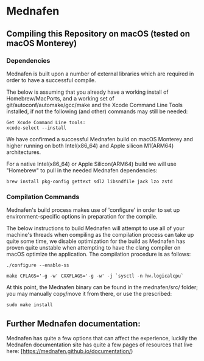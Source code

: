 # Mednafen

## Compiling this Repository on macOS (tested on macOS Monterey)

### Dependencies

Mednafen is built upon a number of external libraries which are required in order to have a successful compile.

The below is assuming that you already have a working install of Homebrew/MacPorts, and a working set of git/autoconf/automake/gcc/make and the Xcode Command Line Tools installed,
if not the following (and other) commands may still be needed:

```
Get Xcode Command Line tools:
xcode-select --install
```

We have confirmed a successful Mednafen build on macOS Monterey and higher running on both Intel(x86_64) and Apple silicon M1(ARM64) architectures.

For a native Intel(x86_64) or Apple Silicon(ARM64) build we will use "Homebrew" to pull in the needed Mednafen dependencies:
```
brew install pkg-config gettext sdl2 libsndfile jack lzo zstd 
```

### Compilation Commands

Mednafen's build process makes use of 'configure' in order to set up environment-specific options in preparation for the compile.
 
The below instructions to build Mednafen will attempt to use all of your machine's threads when compiling as the compilation process can take up quite some time, we disable optimization for the build as Mednafen has proven quite unstable when attempting to have the clang compiler on macOS optimize the application. The compilation procedure is as follows:

```
./configure --enable-ss

make CFLAGS='-g -w' CXXFLAGS='-g -w' -j `sysctl -n hw.logicalcpu`
```

At this point, the Mednafen binary can be found in the mednafen/src/ folder; you may manually copy/move it
from there, or use the prescribed:
```
sudo make install
```

## Further Mednafen documentation:

Mednafen has quite a few options that can affect the experience, luckily the Mednafen documentation site has quite a few pages of resources that live here:
[https://mednafen.github.io/documentation/)
